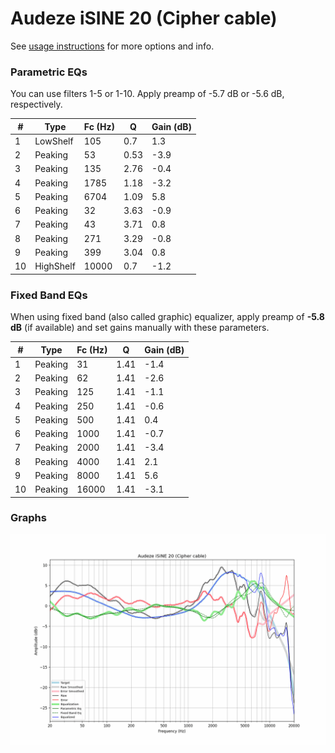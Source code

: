 # Audeze iSINE 20 (Cipher cable)
See [usage instructions](https://github.com/jaakkopasanen/AutoEq#usage) for more options and info.

### Parametric EQs
You can use filters 1-5 or 1-10. Apply preamp of -5.7 dB or -5.6 dB, respectively.

|   # | Type      |   Fc (Hz) |    Q |   Gain (dB) |
|-----|-----------|-----------|------|-------------|
|   1 | LowShelf  |       105 | 0.7  |         1.3 |
|   2 | Peaking   |        53 | 0.53 |        -3.9 |
|   3 | Peaking   |       135 | 2.76 |        -0.4 |
|   4 | Peaking   |      1785 | 1.18 |        -3.2 |
|   5 | Peaking   |      6704 | 1.09 |         5.8 |
|   6 | Peaking   |        32 | 3.63 |        -0.9 |
|   7 | Peaking   |        43 | 3.71 |         0.8 |
|   8 | Peaking   |       271 | 3.29 |        -0.8 |
|   9 | Peaking   |       399 | 3.04 |         0.8 |
|  10 | HighShelf |     10000 | 0.7  |        -1.2 |

### Fixed Band EQs
When using fixed band (also called graphic) equalizer, apply preamp of **-5.8 dB** (if available) and set gains manually with these parameters.

|   # | Type    |   Fc (Hz) |    Q |   Gain (dB) |
|-----|---------|-----------|------|-------------|
|   1 | Peaking |        31 | 1.41 |        -1.4 |
|   2 | Peaking |        62 | 1.41 |        -2.6 |
|   3 | Peaking |       125 | 1.41 |        -1.1 |
|   4 | Peaking |       250 | 1.41 |        -0.6 |
|   5 | Peaking |       500 | 1.41 |         0.4 |
|   6 | Peaking |      1000 | 1.41 |        -0.7 |
|   7 | Peaking |      2000 | 1.41 |        -3.4 |
|   8 | Peaking |      4000 | 1.41 |         2.1 |
|   9 | Peaking |      8000 | 1.41 |         5.6 |
|  10 | Peaking |     16000 | 1.41 |        -3.1 |

### Graphs
![](./Audeze%20iSINE%2020%20(Cipher%20cable).png)
